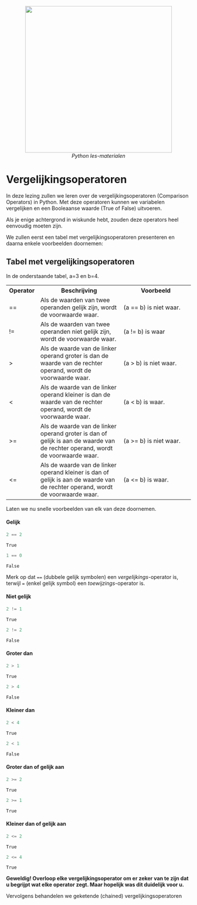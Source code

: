 <center>
    <img src='https://intecbrussel.be/img/logo3.png' width='400px' height='auto'/>
    <br/>
    <em>Python les-materialen</em>
</center>

# Vergelijkingsoperatoren

In deze lezing zullen we leren over de vergelijkingsoperatoren (Comparison Operators) in Python. Met deze operatoren kunnen we variabelen vergelijken en een Booleaanse waarde (True of False) uitvoeren.

Als je enige achtergrond in wiskunde hebt, zouden deze operators heel eenvoudig moeten zijn.

We zullen eerst een tabel met vergelijkingsoperatoren presenteren en daarna enkele voorbeelden doornemen:

<h2> Tabel met vergelijkingsoperatoren </h2><p> In de onderstaande tabel, a=3 en b=4.</p>

<table class="table table-bordered">
<tr>
<th style="width:10%">Operator</th><th style="width:45%">Beschrijving</th><th>Voorbeeld</th>
</tr>
<tr>
<td>==</td>
<td>Als de waarden van twee operanden gelijk zijn, wordt de voorwaarde waar.</td>
<td> (a == b) is niet waar.</td>
</tr>
<tr>
<td>!=</td>
<td>Als de waarden van twee operanden niet gelijk zijn, wordt de voorwaarde waar.</td>
<td>(a != b) is waar</td>
</tr>
<tr>
<td>&gt;</td>
<td>Als de waarde van de linker operand groter is dan de waarde van de rechter operand, wordt de voorwaarde waar.</td>
<td> (a &gt; b) is niet waar.</td>
</tr>
<tr>
<td>&lt;</td>
<td>Als de waarde van de linker operand kleiner is dan de waarde van de rechter operand, wordt de voorwaarde waar.</td>
<td> (a &lt; b) is waar.</td>
</tr>
<tr>
<td>&gt;=</td>
<td>Als de waarde van de linker operand groter is dan of gelijk is aan de waarde van de rechter operand, wordt de voorwaarde waar.</td>
<td> (a &gt;= b) is niet waar. </td>
</tr>
<tr>
<td>&lt;=</td>
<td>Als de waarde van de linker operand kleiner is dan of gelijk is aan de waarde van de rechter operand, wordt de voorwaarde waar.</td>
<td> (a &lt;= b) is waar. </td>
</tr>
</table>

Laten we nu snelle voorbeelden van elk van deze doornemen.

#### Gelijk


```python
2 == 2
```




    True




```python
1 == 0
```




    False



Merk op dat <code>==</code> (dubbele gelijk symbolen) een <em>vergelijkings</em>-operator is, terwijl <code>=</code> (enkel gelijk symbol) een <em>toewijzings</em>-operator is.

#### Niet gelijk


```python
2 != 1
```




    True




```python
2 != 2
```




    False



#### Groter dan


```python
2 > 1
```




    True




```python
2 > 4
```




    False



#### Kleiner dan


```python
2 < 4
```




    True




```python
2 < 1
```




    False



#### Groter dan of gelijk aan


```python
2 >= 2
```




    True




```python
2 >= 1
```




    True



#### Kleiner dan of gelijk aan


```python
2 <= 2
```




    True




```python
2 <= 4
```




    True



**Geweldig! Overloop elke vergelijkingsoperator om er zeker van te zijn dat u begrijpt wat elke operator zegt. Maar hopelijk was dit duidelijk voor u.**

Vervolgens behandelen we geketende (chained) vergelijkingsoperatoren
